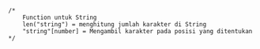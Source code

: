 	/*
		Function untuk String
		len("string") = menghitung jumlah karakter di String
		"string"[number] = Mengambil karakter pada posisi yang ditentukan
	*/